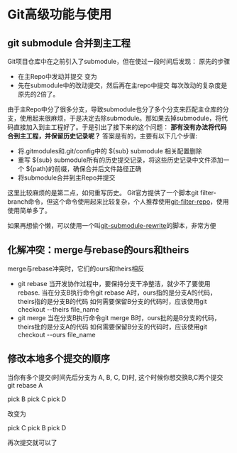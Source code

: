 # Git高级功能与使用

## git submodule 合并到主工程
Git项目仓库中在之前引入了submodule，但在使过一段时间后发现：
原先的步骤
* 在主Repo中发动并提交
变为
* 先在submodule中的改动提交，然后再在主repo中提交
每次改动的复杂度是原先的2倍了。

由于主Repo中分了很多分支，导致submodule也分了多个分支来匹配主仓库的分支，使用起来很麻烦，于是决定去除submodule。那如果去掉submodule，将代码直接加入到主工程好了。于是引出了接下来的这个问题：
**那有没有办法将代码合到主工程，并保留历史记录呢？**
答案是有的，主要有以下几个步骤:
* 将.gitmodules和.git/config中的 ${sub} submodule 相关配置删除
* 重写 ${sub} submodule所有的历史提交记录，将这些历史记录中文件添加一个 ${path}的前缀，确保合并后文件路径正确
* 将submodule合并到主Repo并提交

这里比较麻烦的是第二点，如何重写历史。
Git官方提供了一个脚本git filter-branch命令，但这个命令使用起来比较复杂，个人推荐使用[git-filter-repo](https://github.com/newren/git-filter-repo)，使用使用简单多了。

如果再想偷个懒，可以使用一个叫[git-submodule-rewrite](https://github.com/jeremysears/scripts/blob/master/bin/git-submodule-rewrite)的脚本，非常方便

## 化解冲突：merge与rebase的ours和theirs
merge与rebase冲突时，它们的ours和theirs相反
* git rebase
当开发协作过程中，要保持分支干净整洁，就少不了要使用rebase.
当在分支B执行命令git rebase A时，ours指的是分支A的代码， theirs指的是分支B的代码
如何需要保留B分支的代码时，应该使用git checkout --theirs file_name
* git merge
当在分支B执行命令git merge B时，ours批的是B分支的代码，theirs批的是分支A的代码
如何需要保留B分支的代码时，应该使用git checkout --ours file_name

## 修改本地多个提交的顺序
当你有多个提交(时间先后分支为 A, B, C, D)时, 这个时候你想交换B,C两个提交
git rebase A

pick B
pick C
pick D


改变为

pick C
pick B
pick D

再次提交就可以了
